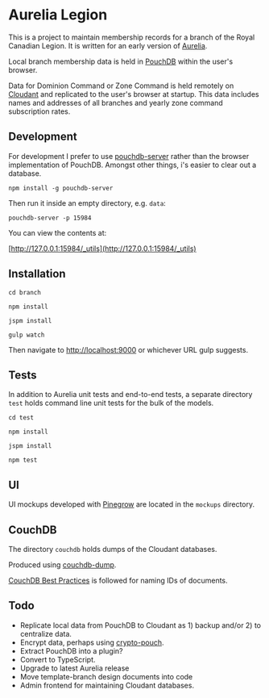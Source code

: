 # Aurelia Legion

This is a project to maintain membership records for a branch of the Royal Canadian Legion. It is written for an early version of [Aurelia](http://aurelia.io/).

Local branch membership data is held in [PouchDB](https://pouchdb.com/) within the user's browser.

Data for Dominion Command or Zone Command is held remotely on [Cloudant](https://cloudant.com/) and replicated to the user's browser at startup. This data includes names and addresses of all branches and yearly zone command subscription rates.

## Development

For development I prefer to use [pouchdb-server](https://github.com/pouchdb/pouchdb-server) rather than the browser implementation of PouchDB. Amongst other things, i's easier to clear out a database.

`npm install -g pouchdb-server`

Then run it inside an empty directory, e.g. `data`:

`pouchdb-server -p 15984`

You can view the contents at:

[http://127.0.0.1:15984/_utils](http://127.0.0.1:15984/_utils)

## Installation

`cd branch`

`npm install`

`jspm install`

`gulp watch`

Then navigate to [http://localhost:9000](http://localhost:9000) or whichever URL gulp suggests.

## Tests

In addition to Aurelia unit tests and end-to-end tests, a separate directory `test` holds command line unit tests for the bulk of the models.

`cd test`

`npm install`

`jspm install`

`npm test`

## UI

UI mockups developed with [Pinegrow](http://pinegrow.com/) are located in the `mockups` directory.

## CouchDB

The directory `couchdb` holds dumps of the Cloudant databases.

Produced using [couchdb-dump](https://github.com/danielebailo/couchdb-dump).

[CouchDB Best Practices](http://ehealthafrica.github.io/couchdb-best-practices/) is followed for naming IDs of documents.

## Todo

* Replicate local data from PouchDB to Cloudant as 1) backup and/or 2) to centralize data.
* Encrypt data, perhaps using [crypto-pouch](https://github.com/calvinmetcalf/crypto-pouch).
* Extract PouchDB into a plugin?
* Convert to TypeScript.
* Upgrade to latest Aurelia release
* Move template-branch design documents into code
* Admin frontend for maintaining Cloudant databases.